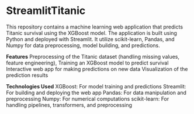 # StreamlitTitanic
 
This repository contains a machine learning web application that predicts Titanic survival using the XGBoost model. The application is built using Python and deployed with Streamlit. It utilize scikit-learn, Pandas, and Numpy for data preprocessing, model building, and predictions.

**Features**
Preprocessing of the Titanic dataset (handling missing values, feature engineering),
Training an XGBoost model to predict survival
Interactive web app for making predictions on new data
Visualization of the prediction results


**Technologies Used**
XGBoost: For model training and predictions
Streamlit: For building and deploying the web app
Pandas: For data manipulation and preprocessing
Numpy: For numerical computations
scikit-learn: For handling pipelines, transformers, and preprocessing
